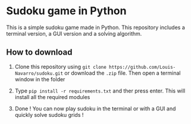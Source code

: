 Sudoku game in Python
=====================

This is a simple sudoku game made in Python. This repository includes a terminal version, a GUI version and a solving algorithm.

## How to download

1. Clone this repository using `git clone https://github.com/Louis-Navarro/sudoku.git` or download the `.zip` file. Then open a terminal window in the folder

2. Type `pip install -r requirements.txt` and ther press enter. This will install all the required modules

3. Done ! You can now play sudoku in the terminal or with a GUI and quickly solve sudoku grids !
